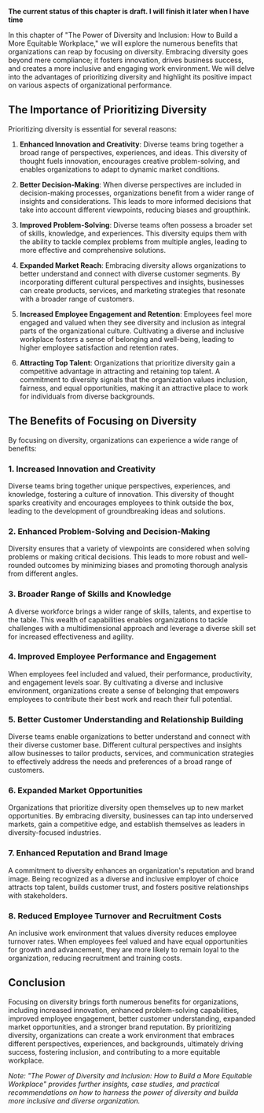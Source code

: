 **The current status of this chapter is draft. I will finish it later when I have time**

In this chapter of "The Power of Diversity and Inclusion: How to Build a More Equitable Workplace," we will explore the numerous benefits that organizations can reap by focusing on diversity. Embracing diversity goes beyond mere compliance; it fosters innovation, drives business success, and creates a more inclusive and engaging work environment. We will delve into the advantages of prioritizing diversity and highlight its positive impact on various aspects of organizational performance.

The Importance of Prioritizing Diversity
----------------------------------------

Prioritizing diversity is essential for several reasons:

1. **Enhanced Innovation and Creativity**: Diverse teams bring together a broad range of perspectives, experiences, and ideas. This diversity of thought fuels innovation, encourages creative problem-solving, and enables organizations to adapt to dynamic market conditions.

2. **Better Decision-Making**: When diverse perspectives are included in decision-making processes, organizations benefit from a wider range of insights and considerations. This leads to more informed decisions that take into account different viewpoints, reducing biases and groupthink.

3. **Improved Problem-Solving**: Diverse teams often possess a broader set of skills, knowledge, and experiences. This diversity equips them with the ability to tackle complex problems from multiple angles, leading to more effective and comprehensive solutions.

4. **Expanded Market Reach**: Embracing diversity allows organizations to better understand and connect with diverse customer segments. By incorporating different cultural perspectives and insights, businesses can create products, services, and marketing strategies that resonate with a broader range of customers.

5. **Increased Employee Engagement and Retention**: Employees feel more engaged and valued when they see diversity and inclusion as integral parts of the organizational culture. Cultivating a diverse and inclusive workplace fosters a sense of belonging and well-being, leading to higher employee satisfaction and retention rates.

6. **Attracting Top Talent**: Organizations that prioritize diversity gain a competitive advantage in attracting and retaining top talent. A commitment to diversity signals that the organization values inclusion, fairness, and equal opportunities, making it an attractive place to work for individuals from diverse backgrounds.

The Benefits of Focusing on Diversity
-------------------------------------

By focusing on diversity, organizations can experience a wide range of benefits:

### 1. **Increased Innovation and Creativity**

Diverse teams bring together unique perspectives, experiences, and knowledge, fostering a culture of innovation. This diversity of thought sparks creativity and encourages employees to think outside the box, leading to the development of groundbreaking ideas and solutions.

### 2. **Enhanced Problem-Solving and Decision-Making**

Diversity ensures that a variety of viewpoints are considered when solving problems or making critical decisions. This leads to more robust and well-rounded outcomes by minimizing biases and promoting thorough analysis from different angles.

### 3. **Broader Range of Skills and Knowledge**

A diverse workforce brings a wider range of skills, talents, and expertise to the table. This wealth of capabilities enables organizations to tackle challenges with a multidimensional approach and leverage a diverse skill set for increased effectiveness and agility.

### 4. **Improved Employee Performance and Engagement**

When employees feel included and valued, their performance, productivity, and engagement levels soar. By cultivating a diverse and inclusive environment, organizations create a sense of belonging that empowers employees to contribute their best work and reach their full potential.

### 5. **Better Customer Understanding and Relationship Building**

Diverse teams enable organizations to better understand and connect with their diverse customer base. Different cultural perspectives and insights allow businesses to tailor products, services, and communication strategies to effectively address the needs and preferences of a broad range of customers.

### 6. **Expanded Market Opportunities**

Organizations that prioritize diversity open themselves up to new market opportunities. By embracing diversity, businesses can tap into underserved markets, gain a competitive edge, and establish themselves as leaders in diversity-focused industries.

### 7. **Enhanced Reputation and Brand Image**

A commitment to diversity enhances an organization's reputation and brand image. Being recognized as a diverse and inclusive employer of choice attracts top talent, builds customer trust, and fosters positive relationships with stakeholders.

### 8. **Reduced Employee Turnover and Recruitment Costs**

An inclusive work environment that values diversity reduces employee turnover rates. When employees feel valued and have equal opportunities for growth and advancement, they are more likely to remain loyal to the organization, reducing recruitment and training costs.

Conclusion
----------

Focusing on diversity brings forth numerous benefits for organizations, including increased innovation, enhanced problem-solving capabilities, improved employee engagement, better customer understanding, expanded market opportunities, and a stronger brand reputation. By prioritizing diversity, organizations can create a work environment that embraces different perspectives, experiences, and backgrounds, ultimately driving success, fostering inclusion, and contributing to a more equitable workplace.

*Note: "The Power of Diversity and Inclusion: How to Build a More Equitable Workplace" provides further insights, case studies, and practical recommendations on how to harness the power of diversity and builda more inclusive and diverse organization.*
